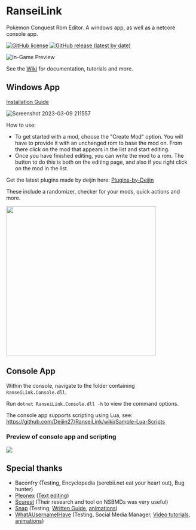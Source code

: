 # RanseiLink

Pokemon Conquest Rom Editor. A windows app, as well as a netcore console app.

[![GitHub license](https://img.shields.io/github/license/Deijin27/RanseiLink)](https://github.com/Deijin27/RanseiLink/blob/master/LICENSE)
[![GitHub release (latest by date)](https://img.shields.io/github/v/release/Deijin27/RanseiLink)](https://github.com/Deijin27/RanseiLink/releases/latest)

![In-Game Preview](https://user-images.githubusercontent.com/40903783/170891118-ba350d40-5eeb-46fd-86ce-2bff6bdce1d4.png)

See the [Wiki](https://github.com/Deijin27/RanseiLink/wiki) for documentation, tutorials and more.

## Windows App

[Installation Guide](https://github.com/Deijin27/RanseiLink/wiki/RanseiLink-Installation-Guide)

![Screenshot 2023-03-09 211557](https://user-images.githubusercontent.com/40903783/224161794-a331991d-6d62-4e62-adc0-421b2d43dc3e.png)

How to use:

- To get started with a mod, choose the "Create Mod" option. You will have to provide it with an unchanged rom to base the mod on. From there click on the mod that appears in the list and start editing.
- Once you have finished editing, you can write the mod to a rom. The button to do this is both on the editing page, and also if you right click on the mod in the list.

Get the latest plugins made by deijin here: [Plugins-by-Deijin](https://github.com/Deijin27/RanseiLink/wiki/Plugins-by-Deijin)

These include a randomizer, checker for your mods, quick actions and more.

<img src="https://user-images.githubusercontent.com/40903783/164947192-19dce8ec-16d1-4fb7-8384-7f9f4bbf1fd4.png" width=400/>

## Console App

Within the console, navigate to the folder containing `RanseiLink.Console.dll`.

Run `dotnet RanseiLink.Console.dll -h` to view the command options.

The console app supports scripting using Lua, see: https://github.com/Deijin27/RanseiLink/wiki/Sample-Lua-Scripts

### Preview of console app and scripting

![](https://i.imgur.com/JSPIMkU.png)

## Special thanks

- Baconfry (Testing, Encyclopedia (serebii.net eat your heart out), Bug hunter)
- [Pleonex](https://github.com/pleonex) ([Text editing](https://github.com/pleonex/PokemonConquest))
- [Scurest](https://github.com/scurest) (Their research and tool on NSBMDs was very useful)
- [Snap](https://github.com/SnapSnarp) (Testing, [Written Guide](https://github.com/Deijin27/RanseiLink/wiki/Pokemon-Battle-Sprite-Creation-Process), [animations](https://docs.google.com/spreadsheets/d/14VxbXWefccPwt7nJG2A2pXj2oKQmqXd8pyYQw7jV8gk/edit?usp=sharing))
- [WhatAUsernameIHave](https://github.com/WhatAUsernameIHave) (Testing, Social Media Manager, [Video tutorials](https://youtube.com/playlist?list=PLEEF_d2hYUTlP8yE1Iou-JR8-y7Nqn8y9), [animations](https://docs.google.com/spreadsheets/d/14VxbXWefccPwt7nJG2A2pXj2oKQmqXd8pyYQw7jV8gk/edit?usp=sharing))
